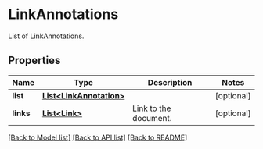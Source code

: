 ﻿
# LinkAnnotations
List of LinkAnnotations.

## Properties
Name | Type | Description | Notes
------------ | ------------- | ------------- | -------------
**list** | [**List&lt;LinkAnnotation&gt;**](LinkAnnotation.md) |  | [optional]
**links** | [**List&lt;Link&gt;**](Link.md) | Link to the document. | [optional]


[[Back to Model list]](../README.md#documentation-for-models) [[Back to API list]](../README.md#documentation-for-api-endpoints) [[Back to README]](../README.md)


